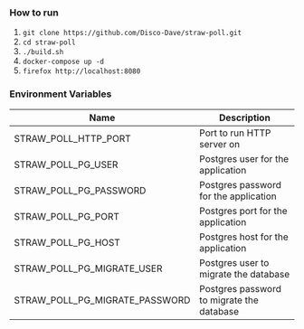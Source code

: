### How to run
1. `git clone https://github.com/Disco-Dave/straw-poll.git`
2. `cd straw-poll`
3. `./build.sh`
4. `docker-compose up -d`
5. `firefox http://localhost:8080`

### Environment Variables
Name                           | Description                               
-------------------------------|------------------------------------------
STRAW_POLL_HTTP_PORT           | Port to run HTTP server on               
STRAW_POLL_PG_USER             | Postgres user for the application       
STRAW_POLL_PG_PASSWORD         | Postgres password for the application  
STRAW_POLL_PG_PORT             | Postgres port for the application     
STRAW_POLL_PG_HOST             | Postgres host for the application    
STRAW_POLL_PG_MIGRATE_USER     | Postgres user to migrate the database
STRAW_POLL_PG_MIGRATE_PASSWORD | Postgres password to migrate the database 
